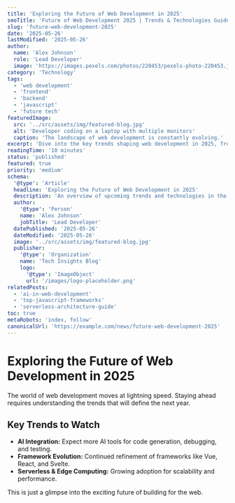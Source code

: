 ```yaml
---
title: 'Exploring the Future of Web Development in 2025'
seoTitle: 'Future of Web Development 2025 | Trends & Technologies Guide'
slug: 'future-web-development-2025'
date: '2025-05-26'
lastModified: '2025-05-26'
author:
  name: 'Alex Johnson'
  role: 'Lead Developer'
  image: 'https://images.pexels.com/photos/220453/pexels-photo-220453.jpeg?auto=compress&cs=tinysrgb&w=1260&h=750&dpr=2' # Placeholder author image
category: 'Technology'
tags:
  - 'web development'
  - 'frontend'
  - 'backend'
  - 'javascript'
  - 'future tech'
featuredImage:
  src: '../src/assets/img/featured-blog.jpg'
  alt: 'Developer coding on a laptop with multiple monitors'
  caption: 'The landscape of web development is constantly evolving.'
excerpt: 'Dive into the key trends shaping web development in 2025, from advancements in JavaScript frameworks to the rise of AI-powered coding assistants and serverless architectures.'
readingTime: '10 minutes'
status: 'published'
featured: true
priority: 'medium'
schema:
  '@type': 'Article'
  headline: 'Exploring the Future of Web Development in 2025'
  description: 'An overview of upcoming trends and technologies in the web development industry for 2025.'
  author:
    '@type': 'Person'
    name: 'Alex Johnson'
    jobTitle: 'Lead Developer'
  datePublished: '2025-05-26'
  dateModified: '2025-05-26'
  image: '../src/assets/img/featured-blog.jpg'
  publisher:
    '@type': 'Organization'
    name: 'Tech Insights Blog'
    logo:
      '@type': 'ImageObject'
      url: '/images/logo-placeholder.png'
relatedPosts:
  - 'ai-in-web-development'
  - 'top-javascript-frameworks'
  - 'serverless-architecture-guide'
toc: true
metaRobots: 'index, follow'
canonicalUrl: 'https://example.com/news/future-web-development-2025'
---
```


# Exploring the Future of Web Development in 2025

The world of web development moves at lightning speed. Staying ahead requires understanding the trends that will define the next year.

## Key Trends to Watch

- **AI Integration:** Expect more AI tools for code generation, debugging, and testing.
- **Framework Evolution:** Continued refinement of frameworks like Vue, React, and Svelte.
- **Serverless & Edge Computing:** Growing adoption for scalability and performance.

This is just a glimpse into the exciting future of building for the web.
